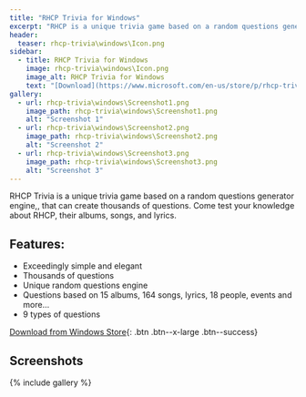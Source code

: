 ```yaml
---
title: "RHCP Trivia for Windows"
excerpt: "RHCP is a unique trivia game based on a random questions generator engine, that can create thousands of questions. Come test your knowledge about the RHCP, their albums, songs, and lyrics."
header:
  teaser: rhcp-trivia\windows\Icon.png
sidebar:
  - title: RHCP Trivia for Windows
    image: rhcp-trivia\windows\Icon.png
    image_alt: RHCP Trivia for Windows
    text: "[Download](https://www.microsoft.com/en-us/store/p/rhcp-trivia/9nblggh0k3xb){: .btn .btn--large .btn--success}"
gallery:
  - url: rhcp-trivia\windows\Screenshot1.png
    image_path: rhcp-trivia\windows\Screenshot1.png
    alt: "Screenshot 1"
  - url: rhcp-trivia\windows\Screenshot2.png
    image_path: rhcp-trivia\windows\Screenshot2.png
    alt: "Screenshot 2"
  - url: rhcp-trivia\windows\Screenshot3.png
    image_path: rhcp-trivia\windows\Screenshot3.png
    alt: "Screenshot 3"
---
```


RHCP Trivia is a unique trivia game based on a random questions generator engine,, that can create thousands of questions. Come test your knowledge about RHCP, their albums, songs, and lyrics.

## Features:

  - Exceedingly simple and elegant
  - Thousands of questions
  - Unique random questions engine
  - Questions based on 15 albums, 164 songs, lyrics, 18 people, events and more…
  - 9 types of questions

  
[Download from Windows Store](https://www.microsoft.com/en-us/store/p/rhcp-trivia/9nblggh0k3xb){: .btn .btn--x-large .btn--success}
  
## Screenshots

{% include gallery %}
